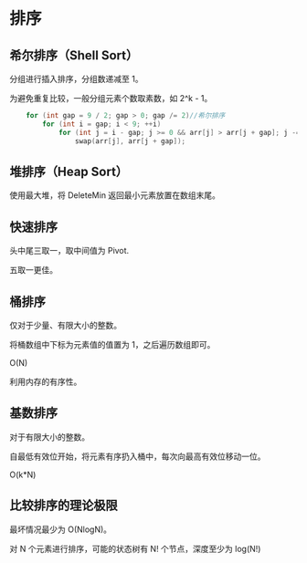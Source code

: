 # 排序

## 希尔排序（Shell Sort）

分组进行插入排序，分组数递减至 1。

为避免重复比较，一般分组元素个数取素数，如 2^k - 1。

```cpp
	for (int gap = 9 / 2; gap > 0; gap /= 2)//希尔排序
		for (int i = gap; i < 9; ++i)
			for (int j = i - gap; j >= 0 && arr[j] > arr[j + gap]; j -= gap)
				swap(arr[j], arr[j + gap]);
```







## 堆排序（Heap Sort）

使用最大堆，将 DeleteMin 返回最小元素放置在数组末尾。



## 快速排序

头中尾三取一，取中间值为 Pivot.

五取一更佳。

## 桶排序

仅对于少量、有限大小的整数。

将桶数组中下标为元素值的值置为 1，之后遍历数组即可。

O(N)

利用内存的有序性。

## 基数排序

对于有限大小的整数。

自最低有效位开始，将元素有序扔入桶中，每次向最高有效位移动一位。

O(k*N)

## 比较排序的理论极限

最坏情况最少为 O(NlogN)。

对 N 个元素进行排序，可能的状态树有 N! 个节点，深度至少为 log(N!)
